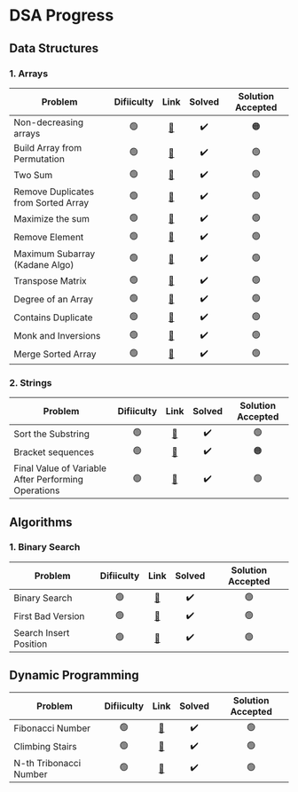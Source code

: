 # DSA Progress

## Data Structures
### 1. Arrays
| Problem                |Difiiculty| Link           | Solved | Solution Accepted |
| ---------------------- |:-------------:|:-------------:|:-------------:|:-------------:|
| Non-decreasing arrays  |🟢| [🔗](https://www.hackerearth.com/practice/data-structures/arrays/1-d/practice-problems/algorithm/make-it-non-decreasing-7d3391fd/) |✔️|🟠|
| Build Array from Permutation  |🟢| [🔗](https://leetcode.com/problems/build-array-from-permutation/) |✔️|🟢|
| Two Sum  |🟢| [🔗](https://leetcode.com/problems/two-sum/) |✔️|🟢|
| Remove Duplicates from Sorted Array  |🟢| [🔗](https://leetcode.com/problems/remove-duplicates-from-sorted-array/) |✔️|🟢|
| Maximize the sum  |🟢| [🔗](https://www.hackerearth.com/practice/data-structures/arrays/1-d/practice-problems/algorithm/maximize-sum-0423b95e/) |✔️|🟢|
| Remove Element  |🟢| [🔗](https://leetcode.com/problems/remove-element/) |✔️|🟢|
| Maximum Subarray (Kadane Algo) |🟢| [🔗](https://leetcode.com/problems/maximum-subarray/) |✔️|🟢|
| Transpose Matrix  |🟢| [🔗](https://www.hackerearth.com/practice/data-structures/arrays/multi-dimensional/tutorial/) |✔️|🟢|
| Degree of an Array |🟢| [🔗](https://leetcode.com/problems/degree-of-an-array/) |✔️|🟢|
| Contains Duplicate |🟢| [🔗](https://leetcode.com/problems/contains-duplicate/) |✔️|🟢|
| Monk and Inversions |🟢| [🔗](https://www.hackerearth.com/practice/codemonk/) |✔️|🟢|
| Merge Sorted Array |🟢| [🔗](https://leetcode.com/problems/merge-sorted-array/) |✔️|🟢|

### 2. Strings
| Problem                |Difiiculty| Link           | Solved | Solution Accepted |
| ---------------------- |:-------------:|:-------------:|:-------------:|:-------------:|
| Sort the Substring  |🟢| [🔗](https://www.hackerearth.com/practice/algorithms/string-algorithm/basics-of-string-manipulation/tutorial/) |✔️|🟢|
| Bracket sequences  |🟢| [🔗](https://www.hackerearth.com/practice/data-structures/arrays/1-d/practice-problems/algorithm/bracket-sequence-1-40eab940/) |✔️|🟠|
| Final Value of Variable After Performing Operations  |🟢| [🔗](https://leetcode.com/problems/final-value-of-variable-after-performing-operations/) |✔️|🟢|

## Algorithms
### 1. Binary Search
| Problem                |Difiiculty| Link           | Solved | Solution Accepted |
| ---------------------- |:-------------:|:-------------:|:-------------:|:-------------:|
| Binary Search  |🟢| [🔗](https://leetcode.com/problems/binary-search/) |✔️|🟢|
| First Bad Version  |🟢| [🔗](https://leetcode.com/problems/first-bad-version/) |✔️|🟢|
| Search Insert Position  |🟢| [🔗](https://leetcode.com/problems/search-insert-position/) |✔️|🟢|

## Dynamic Programming
| Problem                |Difiiculty| Link           | Solved | Solution Accepted |
| ---------------------- |:-------------:|:-------------:|:-------------:|:-------------:|
| Fibonacci Number  |🟢| [🔗](https://leetcode.com/problems/fibonacci-number/) |✔️|🟢|
| Climbing Stairs  |🟢| [🔗](https://leetcode.com/problems/climbing-stairs/) |✔️|🟢|
| N-th Tribonacci Number  |🟢| [🔗](https://leetcode.com/problems/n-th-tribonacci-number/) |✔️|🟢|
